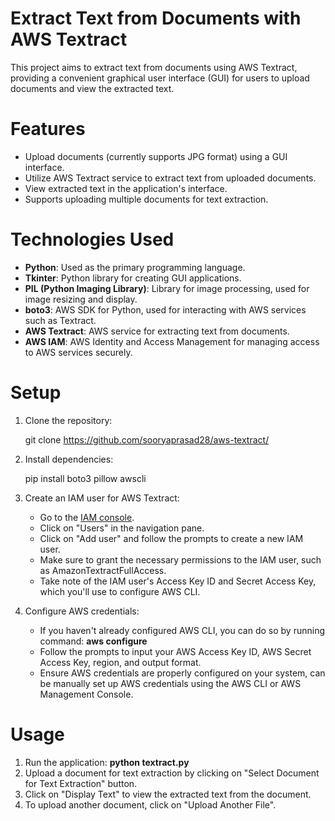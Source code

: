 # Extract Text from Documents with AWS Textract

This project aims to extract text from documents using AWS Textract, providing a convenient graphical user interface (GUI) for users to upload documents and view the extracted text.

# Features
- Upload documents (currently supports JPG format) using a GUI interface.
- Utilize AWS Textract service to extract text from uploaded documents.
- View extracted text in the application's interface.
- Supports uploading multiple documents for text extraction.

# Technologies Used
- **Python**: Used as the primary programming language.
- **Tkinter**: Python library for creating GUI applications.    
- **PIL (Python Imaging Library)**: Library for image processing, used for image resizing and display.
- **boto3**: AWS SDK for Python, used for interacting with AWS services such as Textract.
- **AWS Textract**: AWS service for extracting text from documents.
- **AWS IAM**: AWS Identity and Access Management for managing access to AWS services securely.

# Setup
1. Clone the repository:

    git clone https://github.com/sooryaprasad28/aws-textract/

2. Install dependencies:

    pip install boto3 pillow awscli

3. Create an IAM user for AWS Textract:
    - Go to the [IAM console](https://console.aws.amazon.com/iam/).
    - Click on "Users" in the navigation pane.
    - Click on "Add user" and follow the prompts to create a new IAM user.
    - Make sure to grant the necessary permissions to the IAM user, such as AmazonTextractFullAccess.
    - Take note of the IAM user's Access Key ID and Secret Access Key, which you'll use to configure AWS CLI.

4. Configure AWS credentials:
    - If you haven't already configured AWS CLI, you can do so by running command: **aws configure**
    - Follow the prompts to input your AWS Access Key ID, AWS Secret Access Key, region, and output format.
    - Ensure AWS credentials are properly configured on your system, can be manually set up AWS credentials using the AWS CLI or AWS Management Console.

# Usage
1. Run the application: **python textract.py**
2. Upload a document for text extraction by clicking on "Select Document for Text Extraction" button.
3. Click on "Display Text" to view the extracted text from the document.
4. To upload another document, click on "Upload Another File".
